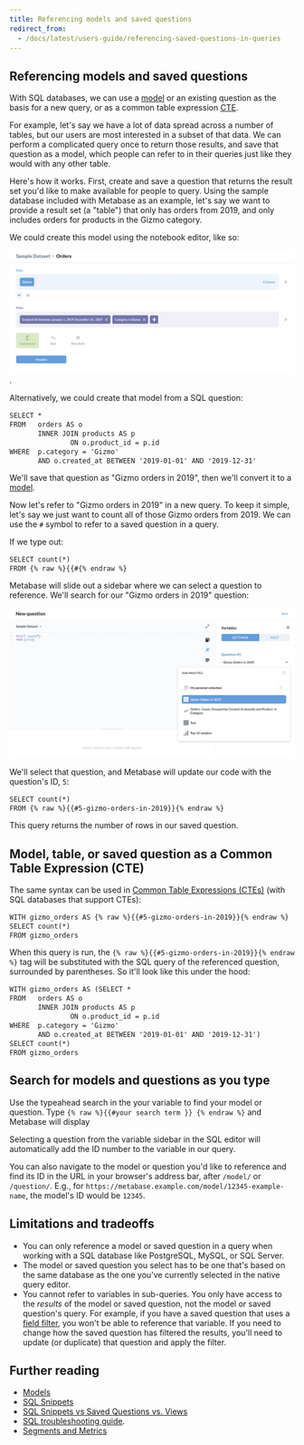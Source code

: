 ```yaml
---
title: Referencing models and saved questions
redirect_from:
  - /docs/latest/users-guide/referencing-saved-questions-in-queries
---
```


## Referencing models and saved questions

With SQL databases, we can use a [model][model] or an existing question as the basis for a new query, or as a common table expression [CTE][CTE].

For example, let's say we have a lot of data spread across a number of tables, but our users are most interested in a subset of that data. We can perform a complicated query once to return those results, and save that question as a model, which people can refer to in their queries just like they would with any other table.

Here's how it works. First, create and save a question that returns the result set you'd like to make available for people to query. Using the sample database included with Metabase as an example, let's say we want to provide a result set (a "table") that only has orders from 2019, and only includes orders for products in the Gizmo category.

We could create this model using the notebook editor, like so:

![Example notebook](../images/example-notebook.png).

Alternatively, we could create that model from a SQL question:

```
SELECT *
FROM   orders AS o
       INNER JOIN products AS p
               ON o.product_id = p.id
WHERE  p.category = 'Gizmo'
       AND o.created_at BETWEEN '2019-01-01' AND '2019-12-31'
```

We'll save that question as "Gizmo orders in 2019", then we'll convert it to a [model][model].

Now let's refer to "Gizmo orders in 2019" in a new query. To keep it simple, let's say we just want to count all of those Gizmo orders from 2019. We can use the `#` symbol to refer to a saved question in a query.

If we type out:

```
SELECT count(*)
FROM {% raw %}{{#{% endraw %}
```

Metabase will slide out a sidebar where we can select a question to reference. We'll search for our "Gizmo orders in 2019" question:

![Select a question from the variable sidebar](../images/variable-sidebar.png)

We'll select that question, and Metabase will update our code with the question's ID, `5`:

```
SELECT count(*)
FROM {% raw %}{{#5-gizmo-orders-in-2019}}{% endraw %}
```

This query returns the number of rows in our saved question.

## Model, table, or saved question as a Common Table Expression (CTE)

The same syntax can be used in [Common Table Expressions (CTEs)](https://www.metabase.com/learn/sql-questions/sql-cte) (with SQL databases that support CTEs):

```
WITH gizmo_orders AS {% raw %}{{#5-gizmo-orders-in-2019}}{% endraw %}
SELECT count(*)
FROM gizmo_orders
```

When this query is run, the `{% raw %}{{#5-gizmo-orders-in-2019}}{% endraw %}` tag will be substituted with the SQL query of the referenced question, surrounded by parentheses. So it'll look like this under the hood:

```
WITH gizmo_orders AS (SELECT *
FROM   orders AS o
       INNER JOIN products AS p
               ON o.product_id = p.id
WHERE  p.category = 'Gizmo'
       AND o.created_at BETWEEN '2019-01-01' AND '2019-12-31')
SELECT count(*)
FROM gizmo_orders
```

## Search for models and questions as you type

Use the typeahead search in the your variable to find your model or question. Type `{% raw %}{{#your search term }} {% endraw %}` and Metabase will display

Selecting a question from the variable sidebar in the SQL editor will automatically add the ID number to the variable in our query.

You can also navigate to the model or question you'd like to reference and find its ID in the URL in your browser's address bar, after `/model/` or `/question/`. E.g., for `https://metabase.example.com/model/12345-example-name`, the model's ID would be `12345`.

## Limitations and tradeoffs

- You can only reference a model or saved question in a query when working with a SQL database like PostgreSQL, MySQL, or SQL Server.
- The model or saved question you select has to be one that's based on the same database as the one you've currently selected in the native query editor.
- You cannot refer to variables in sub-queries. You only have access to the _results_ of the model or saved question, not the model or saved question's query. For example, if you have a saved question that uses a [field filter](https://www.metabase.com/learn/building-analytics/sql-templates/field-filters), you won't be able to reference that variable. If you need to change how the saved question has filtered the results, you'll need to update (or duplicate) that question and apply the filter.

## Further reading

- [Models](../../data-modeling/models.md)
- [SQL Snippets](https://www.metabase.com/learn/building-analytics/sql-templates/sql-snippets.html)
- [SQL Snippets vs Saved Questions vs. Views](https://www.metabase.com/learn/building-analytics/sql-templates/organizing-sql.html)
- [SQL troubleshooting guide](../../troubleshooting-guide/sql.md).
- [Segments and Metrics](../../data-modeling/segments-and-metrics.md)


[cte]: https://www.metabase.com/learn/sql-questions/sql-cte
[model]: ../../data-modeling/models.md
